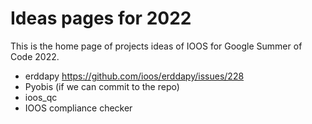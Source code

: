 # Ideas pages for 2022

This is the home page of projects ideas of IOOS for Google Summer of Code 2022.

- erddapy https://github.com/ioos/erddapy/issues/228
- Pyobis (if we can commit to the repo)
- ioos_qc
- IOOS compliance checker
